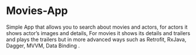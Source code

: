 # Movies-App
Simple App that allows you to search about movies and actors, for actors it shows actor’s images and details, For movies it shows its details and trailers and plays the trailers but in more advanced ways such as Retrofit, RxJava, Dagger, MVVM, Data Binding .
